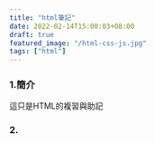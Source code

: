 ```yaml
---
title: "html筆記"
date: 2022-02-14T15:00:03+08:00
draft: true
featured_image: "/html-css-js.jpg"
tags: ["html"]
---
```


### 1.簡介
這只是HTML的複習與助記

### 2.